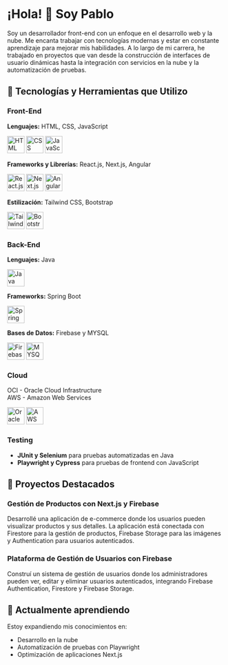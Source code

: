 # ¡Hola! 👋 Soy Pablo  
Soy un desarrollador front-end con un enfoque en el desarrollo web y la nube. Me encanta trabajar con tecnologías modernas y estar en constante aprendizaje para mejorar mis habilidades. A lo largo de mi carrera, he trabajado en proyectos que van desde la construcción de interfaces de usuario dinámicas hasta la integración con servicios en la nube y la automatización de pruebas.

## 🚀 Tecnologías y Herramientas que Utilizo  

### Front-End  
**Lenguajes:** HTML, CSS, JavaScript  
<p align="left">
  <img src="https://cdn.jsdelivr.net/gh/devicons/devicon@latest/icons/html5/html5-original-wordmark.svg" alt="HTML" width="40" height="40"/>
  <img src="https://cdn.jsdelivr.net/gh/devicons/devicon@latest/icons/css3/css3-original-wordmark.svg" alt="CSS" width="40" height="40"/>
  <img src="https://cdn.jsdelivr.net/gh/devicons/devicon@latest/icons/javascript/javascript-original.svg" alt="JavaScript" width="40" height="40"/>
</p>

**Frameworks y Librerías:** React.js, Next.js, Angular  
<p align="left">
  <img src="https://cdn.jsdelivr.net/gh/devicons/devicon@latest/icons/react/react-original-wordmark.svg" alt="React.js" width="40" height="40"/>
  <img src="https://cdn.jsdelivr.net/gh/devicons/devicon@latest/icons/nextjs/nextjs-plain.svg" alt="Next.js" width="40" height="40"/>
  <img src="https://cdn.jsdelivr.net/gh/devicons/devicon@latest/icons/angular/angular-original.svg" alt="Angular" width="40" height="40"/>
</p>

**Estilización:** Tailwind CSS, Bootstrap  
<p align="left">
  <img src="https://cdn.jsdelivr.net/gh/devicons/devicon@latest/icons/tailwindcss/tailwindcss-original.svg" alt="Tailwind CSS" width="40" height="40"/>
  <img src="https://cdn.jsdelivr.net/gh/devicons/devicon@latest/icons/bootstrap/bootstrap-original.svg" alt="Bootstrap" width="40" height="40"/>
</p>

### Back-End  
**Lenguajes:** Java  
<p align="left">
  <img src="https://cdn.jsdelivr.net/gh/devicons/devicon@latest/icons/java/java-original-wordmark.svg" alt="Java" width="40" height="40"/>
</p>

**Frameworks:** Spring Boot  
<p align="left">
  <img src="https://cdn.jsdelivr.net/gh/devicons/devicon@latest/icons/spring/spring-original.svg" alt="Spring Boot" width="40" height="40"/>
</p>

**Bases de Datos:** Firebase y MYSQL  
<p align="left">
  <img src="https://cdn.jsdelivr.net/gh/devicons/devicon@latest/icons/firebase/firebase-original.svg" alt="Firebase" width="40" height="40"/>
  <img src="https://cdn.jsdelivr.net/gh/devicons/devicon@latest/icons/mysql/mysql-original.svg" alt="MYSQL" width="40" height="40"/>
</p>

### Cloud  
OCI - Oracle Cloud Infrastructure  
AWS - Amazon Web Services
<p align="left">
  <img src="https://cdn.jsdelivr.net/gh/devicons/devicon@latest/icons/oracle/oracle-original.svg" alt="Oracle" width="40" height="40"/>
  <img src="https://cdn.jsdelivr.net/gh/devicons/devicon@latest/icons/amazonwebservices/amazonwebservices-original-wordmark.svg" alt="AWS" width="40" height="40"/>
</p>

### Testing  
- **JUnit y Selenium** para pruebas automatizadas en Java  
- **Playwright y Cypress** para pruebas de frontend con JavaScript  

## 💼 Proyectos Destacados  

### Gestión de Productos con Next.js y Firebase  
Desarrollé una aplicación de e-commerce donde los usuarios pueden visualizar productos y sus detalles. La aplicación está conectada con Firestore para la gestión de productos, Firebase Storage para las imágenes y Authentication para usuarios autenticados.

### Plataforma de Gestión de Usuarios con Firebase  
Construí un sistema de gestión de usuarios donde los administradores pueden ver, editar y eliminar usuarios autenticados, integrando Firebase Authentication, Firestore y Firebase Storage.

## 🌱 Actualmente aprendiendo  
Estoy expandiendo mis conocimientos en:  
- Desarrollo en la nube  
- Automatización de pruebas con Playwright  
- Optimización de aplicaciones Next.js

